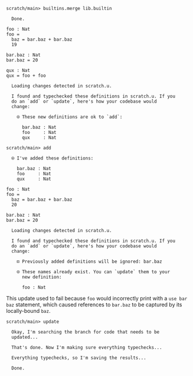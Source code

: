``` ucm
scratch/main> builtins.merge lib.builtin

  Done.
```

``` unison
foo : Nat
foo =
  baz = bar.baz + bar.baz
  19

bar.baz : Nat
bar.baz = 20

qux : Nat
qux = foo + foo
```

``` ucm :added-by-ucm
  Loading changes detected in scratch.u.

  I found and typechecked these definitions in scratch.u. If you
  do an `add` or `update`, here's how your codebase would
  change:

    ⍟ These new definitions are ok to `add`:
    
      bar.baz : Nat
      foo     : Nat
      qux     : Nat
```

``` ucm
scratch/main> add

  ⍟ I've added these definitions:

    bar.baz : Nat
    foo     : Nat
    qux     : Nat
```

``` unison
foo : Nat
foo =
  baz = bar.baz + bar.baz
  20

bar.baz : Nat
bar.baz = 20
```

``` ucm :added-by-ucm
  Loading changes detected in scratch.u.

  I found and typechecked these definitions in scratch.u. If you
  do an `add` or `update`, here's how your codebase would
  change:

    ⊡ Previously added definitions will be ignored: bar.baz
    
    ⍟ These names already exist. You can `update` them to your
      new definition:
    
      foo : Nat
```

This update used to fail because `foo` would incorrectly print with a `use bar baz` statement, which caused references
to `bar.baz` to be captured by its locally-bound `baz`.

``` ucm
scratch/main> update

  Okay, I'm searching the branch for code that needs to be
  updated...

  That's done. Now I'm making sure everything typechecks...

  Everything typechecks, so I'm saving the results...

  Done.
```
